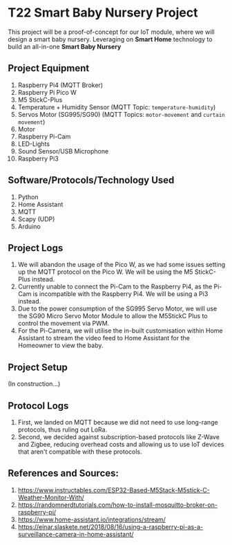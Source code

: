 # T22 Smart Baby Nursery Project
This project will be a proof-of-concept for our IoT module, where we will design a smart baby nursery. Leveraging on **Smart Home** technology to build an all-in-one **Smart Baby Nursery**

## Project Equipment
1. Raspberry Pi4 (MQTT Broker)
2. Raspberry Pi Pico W
3. M5 StickC-Plus
4. Temperature + Humidity Sensor (MQTT Topic: `temperature-humidity`)
5. Servos Motor (SG995/SG90) (MQTT Topics: `motor-movement` and `curtain movement`)
6. Motor
7. Raspberry Pi-Cam 
8. LED-Lights
9. Sound Sensor/USB Microphone
10. Raspberry Pi3

## Software/Protocols/Technology Used
1. Python
2. Home Assistant
3. MQTT
4. Scapy (UDP)
5. Arduino

## Project Logs
1. We will abandon the usage of the Pico W, as we had some issues setting up the MQTT protocol on the Pico W. We will be using the M5 StickC-Plus instead.
2. Currently unable to connect the Pi-Cam to the Raspberry Pi4, as the Pi-Cam is incompatible with the Raspberry Pi4. We will be using a Pi3 instead.
3. Due to the power consumption of the SG995 Servo Motor, we will use the SG90 Micro Servo Motor Module to allow the M5StickC Plus to control the movement via PWM.
4. For the Pi-Camera, we will utilise the in-built customisation within Home Assistant to stream the video feed to Home Assistant for the Homeowner to view the baby.

## Project Setup
(In construction...)

## Protocol Logs
1. First, we landed on MQTT because we did not need to use long-range protocols, thus ruling out LoRa.
2. Second, we decided against subscription-based protocols like Z-Wave and Zigbee, reducing overhead costs and allowing us to use IoT devices that aren't compatible with these protocols.

## References and Sources:
1. https://www.instructables.com/ESP32-Based-M5Stack-M5stick-C-Weather-Monitor-With/
2. https://randomnerdtutorials.com/how-to-install-mosquitto-broker-on-raspberry-pi/
3. https://www.home-assistant.io/integrations/stream/
4. https://einar.slaskete.net/2018/08/16/using-a-raspberry-pi-as-a-surveillance-camera-in-home-assistant/


